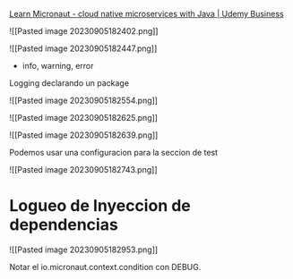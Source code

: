 [Learn Micronaut - cloud native microservices with Java | Udemy Business](https://perficient.udemy.com/course/learn-micronaut/learn/lecture/28749400#overview)

![[Pasted image 20230905182402.png]]

![[Pasted image 20230905182447.png]]

* info, warning, error

Logging declarando un package

![[Pasted image 20230905182554.png]]

![[Pasted image 20230905182625.png]]

![[Pasted image 20230905182639.png]]

Podemos usar una configuracion para la seccion de test

![[Pasted image 20230905182743.png]]

# Logueo de Inyeccion de dependencias

![[Pasted image 20230905182953.png]]

Notar el io.micronaut.context.condition con DEBUG.

